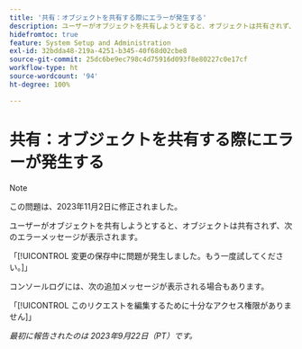 ```yaml
---
title: '共有：オブジェクトを共有する際にエラーが発生する'
description: ユーザーがオブジェクトを共有しようとすると、オブジェクトは共有されず、エラーメッセージが表示されます。
hidefromtoc: true
feature: System Setup and Administration
exl-id: 32bdda48-219a-4251-b345-40f68d02cbe8
source-git-commit: 25dc6be9ec798c4d75916d093f8e80227c0e17cf
workflow-type: ht
source-wordcount: '94'
ht-degree: 100%

---
```


# 共有：オブジェクトを共有する際にエラーが発生する

>[!NOTE]
>
>この問題は、2023年11月2日に修正されました。

ユーザーがオブジェクトを共有しようとすると、オブジェクトは共有されず、次のエラーメッセージが表示されます。

「[!UICONTROL 変更の保存中に問題が発生しました。もう一度試してください。]」

コンソールログには、次の追加メッセージが表示される場合もあります。

「[!UICONTROL このリクエストを編集するために十分なアクセス権限がありません]」

_最初に報告されたのは 2023年9月22日（PT）です。_

